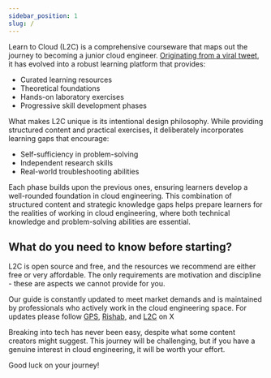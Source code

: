 ```yaml
---
sidebar_position: 1
slug: /
---
```



Learn to Cloud (L2C) is a comprehensive courseware that maps out the journey to becoming a junior cloud engineer. [Originating from a viral tweet](https://twitter.com/madebygps/status/1406258053427740672?lang=en), it has evolved into a robust learning platform that provides:

- Curated learning resources
- Theoretical foundations
- Hands-on laboratory exercises
- Progressive skill development phases

What makes L2C unique is its intentional design philosophy. While providing structured content and practical exercises, it deliberately incorporates learning gaps that encourage:

- Self-sufficiency in problem-solving
- Independent research skills
- Real-world troubleshooting abilities

Each phase builds upon the previous ones, ensuring learners develop a well-rounded foundation in cloud engineering. This combination of structured content and strategic knowledge gaps helps prepare learners for the realities of working in cloud engineering, where both technical knowledge and problem-solving abilities are essential.

## What do you need to know before starting?

L2C is open source and free, and the resources we recommend are either free or very affordable.
The only requirements are motivation and discipline - these are aspects we cannot provide for you.

Our guide is constantly updated to meet market demands and is maintained by professionals who actively work in the cloud engineering space. For updates please follow [GPS](https://x.com/madebygps), [Rishab](https://x.com/rishabincloud), and [L2C](https://x.com/learntocloud) on X

Breaking into tech has never been easy, despite what some content creators might suggest. This journey will be challenging, but if you have a genuine interest in cloud engineering, it will be worth your effort.

Good luck on your journey!